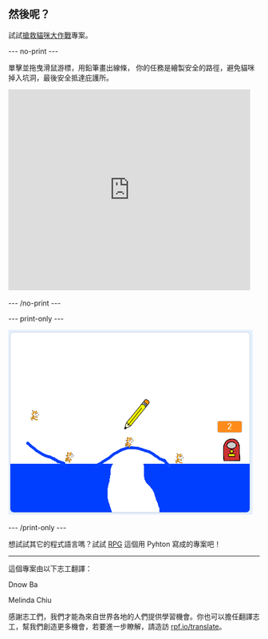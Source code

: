 ## 然後呢？

試試[搶救貓咪大作戰](https://projects.raspberrypi.org/zh-TW/projects/cats?utm_source=pathway&utm_medium=whatnext&utm_campaign=projects)專案。

--- no-print ---

單擊並拖曳滑鼠游標，用鉛筆畫出線條， 你的任務是繪製安全的路徑，避免貓咪掉入坑洞，最後安全抵達庇護所。

<div class="scratch-preview">
  <iframe allowtransparency="true" width="485" height="402" src="https://scratch.mit.edu/projects/embed/253667883/?autostart=false" frameborder="0" scrolling="no"></iframe>
</div>

--- /no-print ---

--- print-only ---

![搶救貓咪大作戰](images/cats-finished.png)

--- /print-only ---

想試試其它的程式語言嗎？試試 [RPG](https://projects.raspberrypi.org/zh-TW/projects/rpg?utm_source=pathway&utm_medium=whatnext&utm_campaign=projects) 這個用 Pyhton 寫成的專案吧！


***
這個專案由以下志工翻譯：

Dnow Ba

Melinda Chiu

感謝志工們，我們才能為來自世界各地的人們提供學習機會。你也可以擔任翻譯志工，幫我們創造更多機會，若要進一步瞭解，請造訪 [rpf.io/translate](https://rpf.io/translate)。
